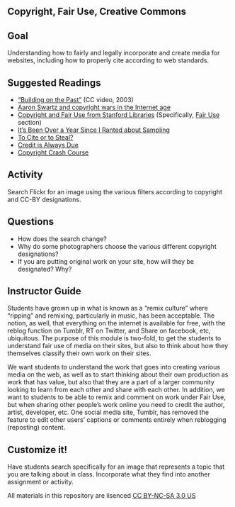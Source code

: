 ## Copyright, Fair Use, Creative Commons

## Goal

Understanding how to fairly and legally incorporate and create media for websites, including how to properly cite according to web standards.

## Suggested Readings

* [“Building on the Past”](https://creativecommons.org/about/videos/building-on-the-past/) (CC video, 2003)
* [Aaron Swartz and copyright wars in the Internet age](https://www.bostonglobe.com/arts/books/2016/01/27/tracing-copyright-wars-internet-age/yLRed5946gSmlbpAMpPDeL/story.html)
* [Copyright and Fair Use from Stanford Libraries](http://fairuse.stanford.edu/overview/) (Specifically, [Fair Use](http://fairuse.stanford.edu/overview/fair-use/) section)
* [It’s Been Over a Year Since I Ranted about Sampling](http://avanturb.com/news/?p=1403)
* [To Cite or to Steal?](http://hyperallergic.com/308436/to-cite-or-to-steal-when-a-scholarly-project-turns-up-in-a-gallery/)
* [Credit is Always Due](http://austinkleon.com/2014/01/27/credit-is-always-due/)
* [Copyright Crash Course](http://copyright.lib.utexas.edu/)

## Activity

Search Flickr for an image using the various filters according to copyright and CC-BY designations.

## Questions

* How does the search change?
* Why do some photographers choose the various different copyright designations?
* If you are putting original work on your site, how will they be designated? Why?

## Instructor Guide

Students have grown up in what is known as a “remix culture” where “ripping” and remixing, particularly in music, has been acceptable. The notion, as well, that everything on the internet is available for free, with the reblog function on Tumblr, RT on Twitter, and Share on facebook, etc, ubiquitous. The purpose of this module is two-fold, to get the students to understand fair use of media on their sites, but also to think about how they themselves classify their own work on their sites.

We want students to understand the work that goes into creating various media on the web, as well as to start thinking about their own production as work that has value, but also that they are a part of a larger community looking to learn from each other and share with each other. In addition, we want to students to be able to remix and comment on work under Fair Use, but when sharing other people’s work online you need to credit the author, artist, developer, etc. One social media site, Tumblr, has removed the feature to edit other users’ captions or comments entirely when reblogging (reposting) content.

## Customize it!

Have students search specifically for an image that represents a topic that you are talking about in class. Incorporate what they find into another assignment or activity.

All materials in this repository are lisenced [CC BY-NC-SA 3.0 US](https://creativecommons.org/licenses/by-nc-sa/3.0/us/)
